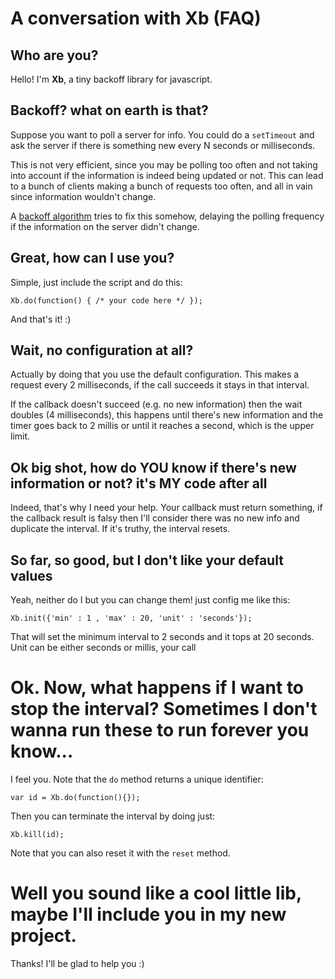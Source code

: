 A conversation with Xb (FAQ)
============================

Who are you?
-------------

Hello! I'm **Xb**, a tiny backoff library for javascript.

Backoff? what on earth is that?
-------------------------------

Suppose you want to poll a server for info. You could do a `setTimeout` and ask the server if there is something new every N seconds or milliseconds.

This is not very efficient, since you may be polling too often and not taking into account if the information is indeed being updated or not. This can lead to a bunch of clients making a bunch of requests too often, and all in vain since information wouldn't change.

A [backoff algorithm](http://en.wikipedia.org/wiki/Exponential_backoff) tries to fix this somehow, delaying the polling frequency if the information on the server didn't change.

Great, how can I use you?
------------------------

Simple, just include the script and do this:

`Xb.do(function() { /* your code here */ });`

And that's it! :)

Wait, no configuration at all?
------------------------------

Actually by doing that you use the default configuration. This makes a request every 2 milliseconds, if the call succeeds it stays in that interval.

If the callback doesn't succeed (e.g. no new information) then the wait doubles (4 milliseconds), this happens until there's new information and the timer goes back to 2 millis or until it reaches a second, which is the upper limit.

Ok big shot, how do YOU know if there's new information or not? it's MY code after all
--------------------------------------------------------------------------------------

Indeed, that's why I need your help. Your callback must return something, if the callback result is falsy then I'll consider there was no new info and duplicate the interval. If it's truthy, the interval resets.

So far, so good, but I don't like your default values
-----------------------------------------------------

Yeah, neither do I but you can change them! just config me like this:

`Xb.init({'min' : 1 , 'max' : 20, 'unit' : 'seconds'});`

That will set the minimum interval to 2 seconds and it tops at 20 seconds. Unit can be either seconds or millis, your call

Ok. Now, what happens if I want to stop the interval? Sometimes I don't wanna run these to run forever you know...
==================================================================================================================

I feel you. Note that the `do` method returns a unique identifier:

`var id = Xb.do(function(){});`

Then you can terminate the interval by doing just:

`Xb.kill(id);`

Note that you can also reset it with the `reset` method.

Well you sound like a cool little lib, maybe I'll include you in my new project.
================================================================================

Thanks! I'll be glad to help you :)